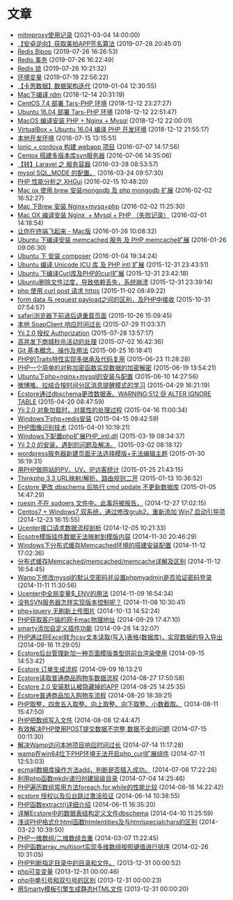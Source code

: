 # 文章
- [mitmproxy使用记录](../docs/app/mitmproxy.md) (2021-03-04 14:00:00)
- [【安卓逆向】获取美拍APP签名算法](../docs/study/android-reverse-meipai.md) (2019-07-28 20:45:01)
- [Redis Blpop](../docs/redis/blpop.md) (2019-07-26 16:26:53)
- [Redis 事务](../docs/redis/transaction.md) (2019-07-26 16:22:49)
- [Redis 锁](../docs/redis/lock.md) (2019-07-26 10:21:32)
- [环境变量](../docs/basic/environment-variable.md) (2019-07-19 22:56:22)
- [【卡思数据】数据架构迭代](../docs/study/caasdata-data.md) (2019-01-04 12:30:55)
- [Mac下编译 rdm](../docs/local/rdm.md) (2018-12-14 20:31:19)
- [CentOS 7.4 部署 Tars-PHP 环境](../docs/basic/cent-tars.md) (2018-12-12 23:27:27)
- [Ubuntu 16.04 部署 Tars-PHP 环境](../docs/basic/ubt-tars.md) (2018-12-12 22:51:47)
- [MacOS 编译安装 PHP + Nginx + Mysql](../docs/basic/mac-env.md) (2018-12-12 22:00:01)
- [VirtualBox + Ubuntu 16.04 编译 PHP 开发环境](../docs/basic/vbubt.md) (2018-12-12 21:55:17)
- [本地开发环境](../docs/basic/development-environment.md) (2016-07-15 13:15:51)
- [Ionic + cordova 构建 webapp 项目](../docs/frontend/ionic-cordova.md) (2016-07-07 14:17:56)
- [Centos 搭建多版本库svn服务器](../docs/devops/svn-2.md) (2016-07-06 14:35:06)
- [【转】Laravel 之 服务容器](../docs/free/laravel_service.md) (2016-03-28 08:53:57)
- [mysql SQL_MODE 的配置。](../docs/mysql/mysql-sql_mode.md) (2016-03-24 09:57:30)
- [PHP 性能分析之 XHGui](../docs/php/php-xhgui.md) (2016-02-15 10:48:20)
- [Mac ox 使用 brew 安装mongodb 及 php mongodb 扩展](../docs/local/mac-mongodb.md) (2016-02-02 16:52:27)
- [Mac 下Brew 安装 Nginx+mysq+php](../docs/local/mac-brew-nginx-mysql-php.md) (2016-02-02 11:25:30)
- [Mac OX 编译安装 Nginx  + Mysql + PHP （失败记录）](../docs/local/mac-nginx-mysql-php.md) (2016-02-01 14:18:54)
- [让你在终端飞起来 - Mac版](../docs/local/mac-zsh.md) (2016-01-26 10:08:32)
- [Ubuntu 下编译安装 memcached 服务 及 PHP memcache扩展](../docs/local/ubuntu-php-memcached.md) (2016-01-26 09:06:30)
- [Ubuntu 下 安装 composer](../docs/local/ubuntu-install-composer.md) (2016-01-04 19:34:24)
- [Ubuntu 编译 Unicode ICU 库 及 PHP intl 扩展](../docs/local/ubuntu-icu-intl.md) (2015-12-31 23:43:51)
- [Ubuntu 下编译Curl库及PHP的curl扩展](../docs/local/ubuntu-curl.md) (2015-12-31 23:42:18)
- [Ubuntu删除文件过度，导致依赖丢失，系统崩溃](../docs/local/ubunt-fix.md) (2015-12-31 23:39:14)
- [php 使用 curl post 请求 https](../docs/php/php-curl-post-https.md) (2015-11-02 08:49:22)
- [form data 与 request payload之间的区别，及PHP中接收](../docs/php/form-data-request-payload.md) (2015-10-31 07:54:57)
- [safari浏览器下前进后退重载页面](../docs/frontend/safari-back-forward-reload.md) (2015-10-26 15:09:45)
- [本地 SoapClient 响应时间过长](../docs/php/soapclient.md) (2015-07-29 11:03:37)
- [Yii 2.0 授权 Authorization](../docs/free/yii20-authorization-acf-rbac.md) (2015-07-28 13:57:17)
- [高并发下商城秒杀活动的处理](../docs/study/concurrent-seckill.md) (2015-07-02 16:42:36)
- [Git 基本概念、操作及用法](../docs/basic/git.md) (2015-06-25 16:18:41)
- [PHP的Traits特性实现多继承及代码复用](../docs/php/php-traits.md) (2015-06-23 11:28:28)
- [PHP一个简单的对称加密函数实现数据的加密解密](../docs/php/php-encryption-decrypt.md) (2015-06-19 13:54:21)
- [Ubuntu下php+nginx+mysql的安装与配置](../docs/local/ubuntu_php_nginx_mysql.md) (2015-06-10 14:27:56)
- [微博推、拉结合按时间分区消息提醒模式的学习](../docs/study/weibo-pull-push-message.md) (2015-04-29 16:21:19)
- [Ecstore通过dbschema更改数据表。WARNING:512 @ ALTER IGNORE TABLE](../docs/third/mysql-ignore-table.md) (2015-04-20 08:47:59)
- [Yii 2.0 对象加载时，对属性的处理过程](../docs/free/yii2_0-property.md) (2015-04-16 11:00:34)
- [Windows下php+redis安装](../docs/php/windows_php_redis.md) (2015-04-15 09:42:59)
- [PHP图像识别技术](../docs/php/php-image-identification.md) (2015-04-01 10:19:21)
- [Windows下配置php扩展PHP_intl.dll](../docs/php/php_intl.md) (2015-03-19 08:34:37)
- [Yii 2.0 的安装，遇到的问题及解决。](../docs/free/yii2-0-install.md) (2015-03-02 08:18:12)
- [wordpress服务器新建页面无法选择模版+无法编辑主题](../docs/free/scandir.md) (2015-01-30 16:19:31)
- [用PHP做网站的PV、UV、IP访客统计](../docs/php/pv-uv-ip.md) (2015-01-25 21:43:15)
- [Thinkphp 3.3 URL映射/解析、路由规则二开](../docs/free/thinkphp-url_map_rules.md) (2015-01-13 10:36:52)
- [Ecstore 更改 dbschema 后执行 cmd update 不更新数据库](../docs/third/ecstore-shell.md) (2015-01-05 14:47:29)
- [ruesin 不在 sudoers 文件中。此事将被报告。](../docs/local/visudo.md) (2014-12-27 17:02:15)
- [Centos7 + Windows7 双系统，通过修改grub2，重新添加 Win7 启动引导项](../docs/local/centos7-grub2.md) (2014-12-23 16:15:55)
- [Ucenter接口请求数据流程剖析](../docs/third/ucenter-post.md) (2014-12-05 10:21:33)
- [Ecsotre模版挂件数据无法映射到模版内容](../docs/third/ecstore-widgets.md) (2014-11-30 20:46:29)
- [Windows下分布式缓存Memcached环境的搭建安装配置](../docs/local/memcached-2.md) (2014-11-12 17:02:36)
- [分布式缓存Memcached/memcached/memcache详解及区别](../docs/basic/memcached.md) (2014-11-12 16:54:45)
- [Wamp下修改mysql的默认空密码并设置phpmyadmin是否验证密码登录](../docs/local/wamp-mysql-password-phpmyadmin.md) (2014-11-11 11:30:56)
- [Ucenter中全局变量$_ENV的用法](../docs/third/ucenter-env.md) (2014-11-09 16:54:34)
- [没有SVN服务器怎样实现版本控制呢？](../docs/local/svn.md) (2014-11-08 10:30:41)
- [php+jquery 无刷新上传图片](../docs/php/input-file.md) (2014-10-13 14:52:24)
- [PHP获取客户端的网卡mac物理地址](../docs/php/php-get-client-mac.md) (2014-09-29 17:47:10)
- [smarty添加自定义插件功能](../docs/php/smarty-plugins.md) (2014-09-28 14:32:07)
- [PHP通过将Excel转为csv文本读取(写入)表格(数据库)，实现数据的导入导出](../docs/php/csv.md) (2014-09-16 11:29:05)
- [Ecstore后台管理新加一种页面模版类型供前台渲染使用](../docs/third/set_tmpl.md) (2014-09-15 14:53:42)
- [Ecstore 订单生成流程](../docs/third/order-create.md) (2014-09-09 16:13:21)
- [Ecstore读取普通商品购物车数据流程](../docs/third/ecstore_cart_data.md) (2014-08-27 17:50:58)
- [Ecstore 2.0 安装默认被隐藏掉的APP](../docs/third/app.md) (2014-08-25 14:25:35)
- [Ecstore普通商品加入购物车流程](../docs/third/ecstore_cart_add.md) (2014-08-20 18:39:21)
- [PHP取整，四舍五入取整、向上取整、向下取整、小数截取。](../docs/php/getint.md) (2014-08-11 15:47:50)
- [PHP把数组写入文件](../docs/php/write-array.md) (2014-08-08 12:44:47)
- [有效解决PHP使用POST提交数据不完整,数据不全的问题](../docs/php/php-post.md) (2014-07-15 00:11:30)
- [解决Wamp访问本地项目响应时间过长](../docs/local/wamp-speed.md) (2014-07-14 11:17:28)
- [wamp在win64位下PHP环境无法开启php_curl扩展组件](../docs/local/wamp-curl.md) (2014-07-11 12:53:03)
- [ecmall数据库操作方法add，判断是否插入成功。](../docs/third/ecm_add.md) (2014-07-08 17:22:26)
- [利用php函数mkdir递归创建层级目录](../docs/php/mkdir.md) (2014-07-04 14:25:46)
- [PHP遍历数组常用方法foreach,for,while的性能比较](../docs/php/loop-array.md) (2014-06-18 14:22:42)
- [ecstore 授权以及后台跳过激活验证](../docs/third/pam.md) (2014-06-14 10:38:55)
- [PHP函数extract()详细介绍](../docs/php/extract.md) (2014-06-11 16:35:20)
- [详解Ecstore中的数据表结构定义文件dbschema](../docs/third/dbschema.md) (2014-04-10 11:25:59)
- [浅谈PHP格式化html函数htmlentities及与htmlspecialchars的区别](../docs/php/htmlentities.md) (2014-03-22 10:39:50)
- [PHP一维数组/二维数组去重](../docs/php/php_array_unique.md) (2014-03-07 11:22:45)
- [PHP函数array_multisort实现多维数组按照键值进行排序](../docs/php/array_multisort.md) (2014-02-26 10:31:05)
- [PHP判断指定目录中的目录和文件。](../docs/php/is_dir.md) (2013-12-31 00:00:52)
- [php可变变量](../docs/php/variable.md) (2013-12-31 00:00:46)
- [php中单引号和双引号的区别](../docs/php/quotation-mark.md) (2013-12-31 00:00:23)
- [用Smarty模板引擎生成静态HTML文件](../docs/php/smarty.md) (2013-12-31 00:00:20)
